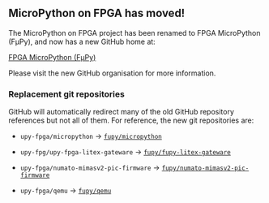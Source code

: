 ## MicroPython on FPGA has moved!

The MicroPython on FPGA project has been renamed to FPGA MicroPython (FμPy),
and now has a new GitHub home at:

[FPGA MicroPython (FμPy)](//github.com/fupy/)

Please visit the new GitHub organisation for more information.

### Replacement git repositories

GitHub will automatically redirect many of the old GitHub 
repository references but not all of them.  For reference, the new
git repositories are:

*  `upy-fpga/micropython` -&gt; [`fupy/micropython`](//github.com/fupy/micropython/)

*  `upy-fpg/upy-fpga-litex-gateware` -&gt; [`fupy/fupy-litex-gateware`](//github.com/fupy/fupy-litex-gateware)

*  `upy-fpga/numato-mimasv2-pic-firmware` -&gt; [`fupy/numato-mimasv2-pic-firmware`](//github.com/fupy/numato-mimasv2-pic-firmware)

*  `upy-fpga/qemu` -&gt; [`fupy/qemu`](//github.com/fupy/qemu)
